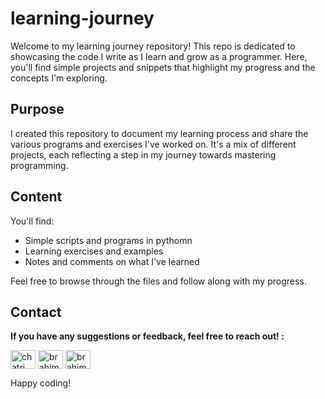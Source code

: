 # learning-journey

Welcome to my learning journey repository! This repo is dedicated to showcasing the code I write as I learn and grow as a programmer. Here, you'll find simple projects and snippets that highlight my progress and the concepts I'm exploring.

## Purpose

I created this repository to document my learning process and share the various programs and exercises I've worked on. It's a mix of different projects, each reflecting a step in my journey towards mastering programming.

## Content

You'll find:

- Simple scripts and programs in pythomn
- Learning exercises and examples
- Notes and comments on what I've learned

Feel free to browse through the files and follow along with my progress.

## Contact

**If you have any suggestions or feedback, feel free to reach out! :**

<a href="https://twitter.com/chatri_brahim" target="blank"><img align="center" src="https://raw.githubusercontent.com/rahuldkjain/github-profile-readme-generator/master/src/images/icons/Social/twitter.svg" alt="chatri_brahim" height="30" width="40" /></a>
<a href="https://www.linkedin.com/in/brahim-chatri-23a397280/" target="blank"><img align="center" src="https://raw.githubusercontent.com/rahuldkjain/github-profile-readme-generator/master/src/images/icons/Social/linked-in-alt.svg" alt="brahim-chatri-23a397280" height="30" width="40" /></a>
<a href="https://instagram.com/brahim_chatri" target="blank"><img align="center" src="https://raw.githubusercontent.com/rahuldkjain/github-profile-readme-generator/master/src/images/icons/Social/instagram.svg" alt="brahim_chatri" height="30" width="40" /></a>

Happy coding!
